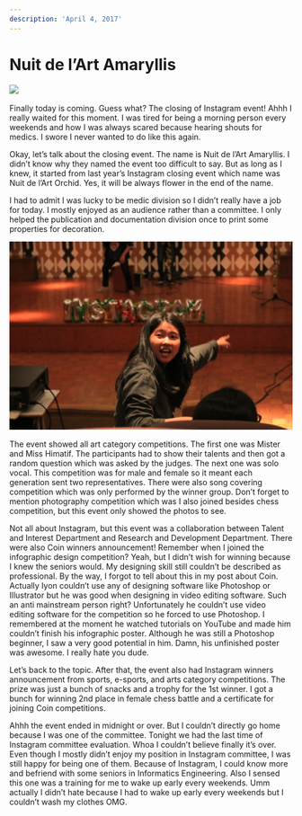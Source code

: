 ```yaml
---
description: 'April 4, 2017'
---
```


# Nuit de l’Art Amaryllis

![](http://blogs.unpad.ac.id/realicejoanne/files/2017/04/myhome-1024x342.jpg)

Finally today is coming. Guess what? The closing of Instagram event! Ahhh I really waited for this moment. I was tired for being a morning person every weekends and how I was always scared because hearing shouts for medics. I swore I never wanted to do like this again.

Okay, let’s talk about the closing event. The name is Nuit de l’Art Amaryllis. I didn’t know why they named the event too difficult to say. But as long as I knew, it started from last year’s Instagram closing event which name was Nuit de l’Art Orchid. Yes, it will be always flower in the end of the name.

I had to admit I was lucky to be medic division so I didn’t really have a job for today. I mostly enjoyed as an audience rather than a committee. I only helped the publication and documentation division once to print some properties for decoration.

![](../../.gitbook/assets/image%20%2828%29.png)

The event showed all art category competitions. The first one was Mister and Miss Himatif. The participants had to show their talents and then got a random question which was asked by the judges. The next one was solo vocal. This competition was for male and female so it meant each generation sent two representatives. There were also song covering competition which was only performed by the winner group. Don’t forget to mention photography competition which was I also joined besides chess competition, but this event only showed the photos to see.

Not all about Instagram, but this event was a collaboration between Talent and Interest Department and Research and Development Department. There were also Coin winners announcement! Remember when I joined the infographic design competition? Yeah, but I didn’t wish for winning because I knew the seniors would. My designing skill still couldn’t be described as professional. By the way, I forgot to tell about this in my post about Coin. Actually Iyon couldn’t use any of designing software like Photoshop or Illustrator but he was good when designing in video editing software. Such an anti mainstream person right? Unfortunately he couldn’t use video editing software for the competition so he forced to use Photoshop. I remembered at the moment he watched tutorials on YouTube and made him couldn’t finish his infographic poster. Although he was still a Photoshop beginner, I saw a very good potential in him. Damn, his unfinished poster was awesome. I really hate you dude.

Let’s back to the topic. After that, the event also had Instagram winners announcement from sports, e-sports, and arts category competitions. The prize was just a bunch of snacks and a trophy for the 1st winner. I got a bunch for winning 2nd place in female chess battle and a certificate for joining Coin competitions.

Ahhh the event ended in midnight or over. But I couldn’t directly go home because I was one of the committee. Tonight we had the last time of Instagram committee evaluation. Whoa I couldn’t believe finally it’s over. Even though I mostly didn’t enjoy my position in Instagram committee, I was still happy for being one of them. Because of Instagram, I could know more and befriend with some seniors in Informatics Engineering. Also I sensed this one was a training for me to wake up early every weekends. Umm actually I didn’t hate because I had to wake up early every weekends but I couldn’t wash my clothes OMG.

